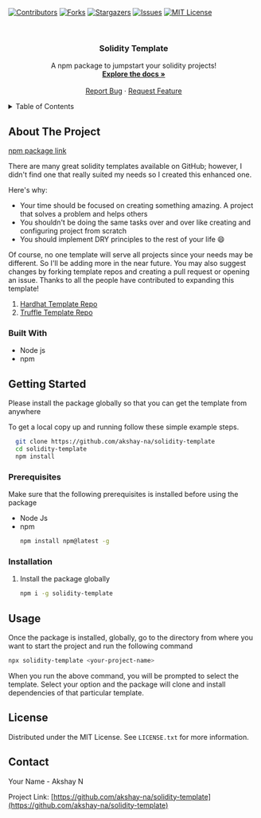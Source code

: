 [![Contributors][contributors-shield]][contributors-url]
[![Forks][forks-shield]][forks-url]
[![Stargazers][stars-shield]][stars-url]
[![Issues][issues-shield]][issues-url]
[![MIT License][license-shield]][license-url]




<!-- PROJECT LOGO -->
<br />
<div align="center">


  <h3 align="center">Solidity Template</h3>

  <p align="center">
    A npm package to jumpstart your solidity projects!
    <br />
    <a href="https://github.com/akshay-na/solidity-template"><strong>Explore the docs »</strong></a>
    <br />
    <br />
    <a href="https://github.com/akshay-na/solidity-template/issues">Report Bug</a>
    ·
    <a href="https://github.com/akshay-na/solidity-template/issues">Request Feature</a>
  </p>
</div>



<!-- TABLE OF CONTENTS -->
<details>
  <summary>Table of Contents</summary>
  <ol>
    <li>
      <a href="#about-the-project">About The Project</a>
      <ul>
        <li><a href="#built-with">Built With</a></li>
      </ul>
    </li>
    <li>
      <a href="#getting-started">Getting Started</a>
      <ul>
        <li><a href="#prerequisites">Prerequisites</a></li>
        <li><a href="#installation">Installation</a></li>
      </ul>
    </li>
    <li><a href="#usage">Usage</a></li>
    <li><a href="#license">License</a></li>
    <li><a href="#contact">Contact</a></li>

  </ol>
</details>



<!-- ABOUT THE PROJECT -->
## About The Project

[npm package link](https://example.com)

There are many great solidity templates available on GitHub; however, I didn't
find one that really suited my needs so I created this enhanced one.

Here's why:

* Your time should be focused on creating something amazing. A project that solves a problem and helps others
* You shouldn't be doing the same tasks over and over like creating and configuring project from scratch
* You should implement DRY principles to the rest of your life :smile:

Of course, no one template will serve all projects since your needs may be
different. So I'll be adding more in the near future. You may also suggest
changes by forking template repos and creating a pull request or opening an
issue. Thanks to all the people have contributed to expanding this template!

1. [Hardhat Template Repo](https://github.com/akshay-na/solidity-project-hardhat-template)
2. [Truffle Template Repo](https://github.com/akshay-na/solidity-project-truffle-template)





### Built With


* Node js
* npm


<!-- GETTING STARTED -->
## Getting Started

Please install the package globally so that you can get the template from
anywhere

To get a local copy up and running follow these simple example steps.
```sh
  git clone https://github.com/akshay-na/solidity-template
  cd solidity-template
  npm install
  ```

### Prerequisites

Make sure that the following prerequisites is installed before using the package

* Node Js
* npm
  ```sh
  npm install npm@latest -g
  ```

### Installation

1. Install the package globally
   ```sh
   npm i -g solidity-template
   ```





<!-- USAGE EXAMPLES -->
## Usage

Once the package is installed, globally, go to the directory from where you want
to start the project and run the following command

  ```sh
  npx solidity-template <your-project-name>
  ```

When you run the above command, you will be prompted to select the template.
Select your option and the package will clone and install dependencies of that
particular template.



<!-- LICENSE -->
## License

Distributed under the MIT License. See `LICENSE.txt` for more information.





<!-- CONTACT -->
## Contact

Your Name - Akshay N

Project Link: [https://github.com/akshay-na/solidity-template](https://github.com/akshay-na/solidity-template)




<!-- MARKDOWN LINKS & IMAGES -->
<!-- https://www.markdownguide.org/basic-syntax/#reference-style-links -->
[contributors-shield]: https://img.shields.io/github/contributors/othneildrew/Best-README-Template.svg?style=for-the-badge
[contributors-url]: https://github.com/akshay-na/solidity-template/graphs/contributors
[forks-shield]: https://img.shields.io/github/forks/othneildrew/Best-README-Template.svg?style=for-the-badge
[forks-url]: https://github.com/akshay-na/solidity-template/network/members
[stars-shield]: https://img.shields.io/github/stars/othneildrew/Best-README-Template.svg?style=for-the-badge
[stars-url]: https://github.com/akshay-na/solidity-template/stargazers
[issues-shield]: https://img.shields.io/github/issues/othneildrew/Best-README-Template.svg?style=for-the-badge
[issues-url]: https://github.com/akshay-na/solidity-template/issues
[license-shield]: https://img.shields.io/github/license/othneildrew/Best-README-Template.svg?style=for-the-badge
[license-url]: https://github.com/akshay-na/solidity-template/blob/master/LICENSE.txt
